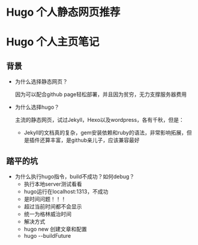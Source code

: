 # Hugo 个人静态网页推荐


# Hugo 个人主页笔记

## 背景
- 为什么选择静态网页？
  
  因为可以配合github page轻松部署，并且因为贫穷，无力支撑服务器费用

- 为什么选择hugo？
  
  主流的静态网页，试过Jekyll，Hexo以及wordpress，各有千秋，但是：
  - Jekyll的文档真的复杂，gem安装依赖和ruby的语法，非常影响拓展，但是插件还算丰富，是github亲儿子，应该兼容最好


## 踏平的坑

- 为什么执行hugo指令，build不成功？如何debug？ 
  - 执行本地server测试看看
  - hugo运行在localhost:1313，不成功 
  - 是时间问题！！！
  - 超过当前时间都不会显示
  - 统一为格林威治时间
  - 解决方式
  - hugo new 创建文章和配置
  - hugo --buildFuture
  
